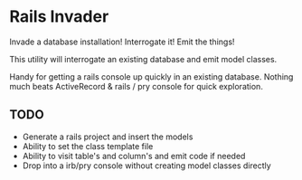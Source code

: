 # Rails Invader

Invade a database installation! Interrogate it! Emit the things!

This utility will interrogate an existing database and emit model classes.

Handy for getting a rails console up quickly in an existing database. Nothing much beats ActiveRecord & rails / pry console for quick exploration.



## TODO

* Generate a rails project and insert the models
* Ability to set the class template file
* Ability to visit table's and column's and emit code if needed
* Drop into a irb/pry console without creating model classes directly